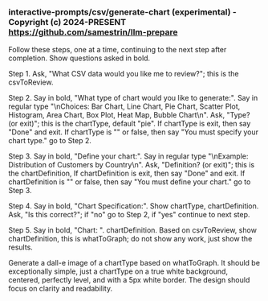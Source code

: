 ### interactive-prompts/csv/generate-chart (experimental) - Copyright (c) 2024-PRESENT <https://github.com/samestrin/llm-prepare>

Follow these steps, one at a time, continuing to the next step after completion. Show questions asked in bold.

Step 1. Ask, "What CSV data would you like me to review?"; this is the csvToReview.

Step 2. Say in bold, "What type of chart would you like to generate:". Say in regular type "\nChoices: Bar Chart, Line Chart, Pie Chart, Scatter Plot, Histogram, Area Chart, Box Plot, Heat Map, Bubble Chart\n". Ask, "Type? (or exit)"; this is the chartType, default "pie". If chartType is exit, then say "Done" and exit. If chartType is "" or false, then say "You must specify your chart type." go to Step 2.

Step 3. Say in bold, "Define your chart:". Say in regular type "\nExample: Distribution of Customers by Country\n". Ask, "Definition? (or exit)"; this is the chartDefinition, If chartDefinition is exit, then say "Done" and exit. If chartDefinition is "" or false, then say "You must define your chart." go to Step 3.

Step 4. Say in bold, "Chart Specification:". Show chartType, chartDefinition. Ask, "Is this correct?"; if "no" go to Step 2, if "yes" continue to next step.

Step 5. Say in bold, "Chart: ". chartDefinition. Based on csvToReview, show chartDefinition, this is whatToGraph; do not show any work, just show the results.

Generate a dall-e image of a chartType based on whatToGraph. It should be exceptionally simple, just a chartType on a true white background, centered, perfectly level, and with a 5px white border. The design should focus on clarity and readability.
